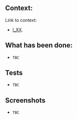 ## Context:

Link to context:  
  - [I_XX](https://github.com/boasiHQ/interactive-inputs/issues/XX).

## What has been done:

- `TBC`

## Tests

- `TBC`

## Screenshots

- `TBC`

